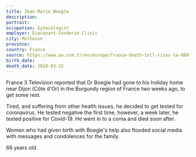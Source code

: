 ```yaml
---
title: Jean-Marie Boegle
description: 
portrait: 
occupation: Gynecologist
employer: Diaconant-Fonderie Clinic
city: Mulhouse
province: 
country: France
source: https://www.aa.com.tr/en/europe/france-death-toll-rises-to-860-with-5-doctors/1776680, https://francais.medscape.com/voirarticle/3605782
birth_date: 
death_date: 2020-03-22
---
```


France 3 Television reported that Dr Boegle had gone to his holiday home near Dijon (Côte d'Or) in the Burgundy region of France two weeks ago, to get some rest.

Tired, and suffering from other health issues, he decided to get tested for coronavirus. He tested negative the first time, however, a week later, he tested positive for Covid-19. He went in to a coma and died soon after.

Women who had given birth with Boegle's help also flooded social media with messages and condolences for the family.

66 years old.